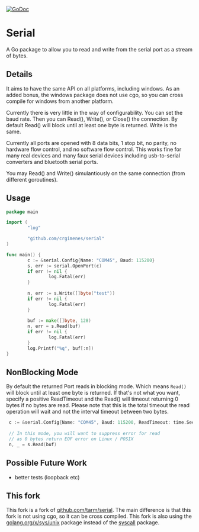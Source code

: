 [![GoDoc](https://godoc.org/github.com/crgimenes/serial?status.svg)](http://godoc.org/github.com/crgimenes/serial)

Serial
========

A Go package to allow you to read and write from the
serial port as a stream of bytes.

Details
-------

It aims to have the same API on all platforms, including windows.  As
an added bonus, the windows package does not use cgo, so you can cross
compile for windows from another platform.

Currently there is very little in the way of configurability.  You can
set the baud rate.  Then you can Read(), Write(), or Close() the
connection.  By default Read() will block until at least one byte is
returned.  Write is the same.

Currently all ports are opened with 8 data bits, 1 stop bit, no
parity, no hardware flow control, and no software flow control.  This
works fine for many real devices and many faux serial devices
including usb-to-serial converters and bluetooth serial ports.

You may Read() and Write() simulantiously on the same connection (from
different goroutines).

Usage
-----

```go
package main

import (
        "log"

        "github.com/crgimenes/serial"
)

func main() {
        c := &serial.Config{Name: "COM45", Baud: 115200}
        s, err := serial.OpenPort(c)
        if err != nil {
                log.Fatal(err)
        }
        
        n, err := s.Write([]byte("test"))
        if err != nil {
                log.Fatal(err)
        }
        
        buf := make([]byte, 128)
        n, err = s.Read(buf)
        if err != nil {
                log.Fatal(err)
        }
        log.Printf("%q", buf[:n])
}
```

NonBlocking Mode
----------------

By default the returned Port reads in blocking mode. Which means
`Read()` will block until at least one byte is returned. If that's not
what you want, specify a positive ReadTimeout and the Read() will
timeout returning 0 bytes if no bytes are read.  Please note that this
is the total timeout the read operation will wait and not the interval
timeout between two bytes.

```go
 c := &serial.Config{Name: "COM45", Baud: 115200, ReadTimeout: time.Second * 5}
 
 // In this mode, you will want to suppress error for read
 // as 0 bytes return EOF error on Linux / POSIX
 n, _ = s.Read(buf)
```

Possible Future Work
--------------------

- better tests (loopback etc)

## This fork

This fork is a fork of [github.com/tarm/serial](https://github.com/tarm/serial). The main difference is that this fork is not using cgo, so it can be cross compiled. This fork is also using the [golang.org/x/sys/unix](https://godoc.org/golang.org/x/sys/unix) package instead of the [syscall](https://godoc.org/syscall) package.
